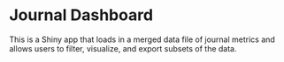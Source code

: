 # Journal Dashboard

This is a Shiny app that loads in a merged data file of journal metrics and allows users to filter, visualize, and export subsets of the data.